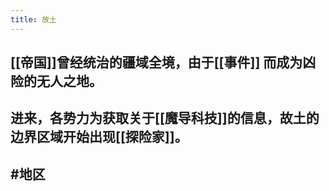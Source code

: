 ```yaml
---
title: 故土
---
```


## [[帝国]]曾经统治的疆域全境，由于[[事件]] 而成为凶险的无人之地。
## 进来，各势力为获取关于[[魔导科技]]的信息，故土的边界区域开始出现[[探险家]]。
## #地区
